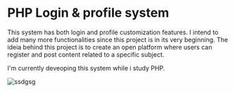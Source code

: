 # PHP Login & profile system


This system has both login and profile customization features. I intend to add many more functionalities since this project is in its very beginning. The ideia behind this project is to create an open platform where users can register and post content related to a specific subject.

I'm currently deveoping this system while i study PHP. 

![ssdgsg](https://github.com/WelerM/PHP-Login-profile-system/assets/99507279/96e83936-fc1c-4cd3-87ed-ff18ebecbdc1)
